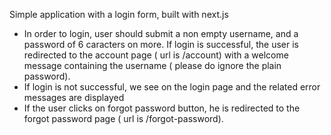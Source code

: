 Simple application with a login form, built with next.js

* In order to login, user should submit a non empty username, and a password of 6 caracters on more. If login is successful, the user is redirected to the account page ( url is /account) with a welcome message containing the username ( please do ignore the plain password).
* If login is not successful, we see on the login page and the related error messages are displayed
* If the user clicks on forgot password button, he is redirected to the forgot password page ( url is /forgot-password). 